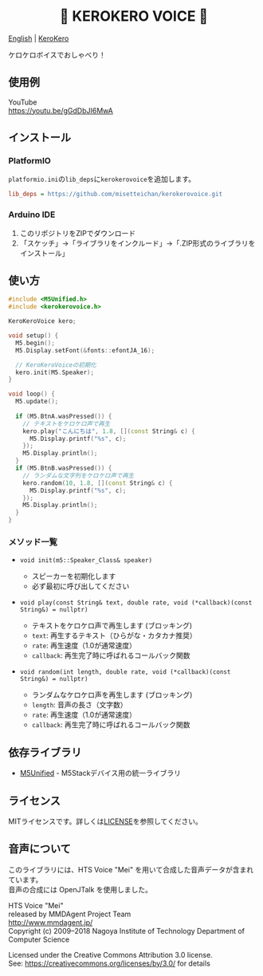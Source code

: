 # <center>🐸 KEROKERO VOICE 🐸</center>

[English](README.md)  |  [KeroKero](README_kero.md)

ケロケロボイスでおしゃべり！

## 使用例

YouTube  
https://youtu.be/gGdDbJI6MwA

## インストール

### PlatformIO

`platformio.ini`の`lib_deps`に`kerokerovoice`を追加します。

```ini
lib_deps = https://github.com/misetteichan/kerokerovoice.git
```

### Arduino IDE

1. このリポジトリをZIPでダウンロード
2. 「スケッチ」→「ライブラリをインクルード」→「.ZIP形式のライブラリをインストール」

## 使い方

```cpp
#include <M5Unified.h>
#include <kerokerovoice.h>

KeroKeroVoice kero;

void setup() {
  M5.begin();
  M5.Display.setFont(&fonts::efontJA_16);

  // KeroKeroVoiceの初期化
  kero.init(M5.Speaker);
}

void loop() {
  M5.update();
  
  if (M5.BtnA.wasPressed()) {
    // テキストをケロケロ声で再生
    kero.play("こんにちは", 1.8, [](const String& c) {
      M5.Display.printf("%s", c);
    });
    M5.Display.println();
  }
  if (M5.BtnB.wasPressed()) {
    // ランダムな文字列をケロケロ声で再生
    kero.random(10, 1.8, [](const String& c) {
      M5.Display.printf("%s", c);
    });
    M5.Display.println();
  }
}
```

### メソッド一覧

- `void init(m5::Speaker_Class& speaker)`
  - スピーカーを初期化します
  - 必ず最初に呼び出してください

- `void play(const String& text, double rate, void (*callback)(const String&) = nullptr)`
  - テキストをケロケロ声で再生します (ブロッキング)
  - `text`: 再生するテキスト（ひらがな・カタカナ推奨）
  - `rate`: 再生速度（1.0が通常速度）
  - `callback`: 再生完了時に呼ばれるコールバック関数

- `void random(int length, double rate, void (*callback)(const String&) = nullptr)`
  - ランダムなケロケロ声を再生します (ブロッキング)
  - `length`: 音声の長さ（文字数）
  - `rate`: 再生速度（1.0が通常速度）
  - `callback`: 再生完了時に呼ばれるコールバック関数

## 依存ライブラリ

- [M5Unified](https://github.com/m5stack/M5Unified) - M5Stackデバイス用の統一ライブラリ

## ライセンス

MITライセンスです。詳しくは[LICENSE](LICENSE)を参照してください。

## 音声について

このライブラリには、HTS Voice "Mei" を用いて合成した音声データが含まれています。  
音声の合成には OpenJTalk を使用しました。

HTS Voice "Mei"  
released by MMDAgent Project Team  
http://www.mmdagent.jp/  
Copyright (c) 2009–2018  Nagoya Institute of Technology Department of Computer Science  

Licensed under the Creative Commons Attribution 3.0 license.  
See: https://creativecommons.org/licenses/by/3.0/ for details
